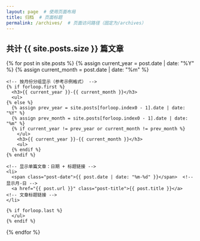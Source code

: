 ```yaml
---
layout: page  # 使用页面布局
title: 归档  # 页面标题
permalink: /archives/  # 页面访问路径（固定为/archives）
---
```


<div class="archives-container">
  <h2>共计 {{ site.posts.size }} 篇文章</h2>  <!-- 显示文章总数 -->
  
  {% for post in site.posts %}  <!-- 循环遍历所有博客文章 -->
    {% assign current_year = post.date | date: "%Y" %}  <!-- 获取文章发布年份 -->
    {% assign current_month = post.date | date: "%m" %}  <!-- 获取文章发布月份 -->
    
    <!-- 按月份分组显示（参考示例格式） -->
    {% if forloop.first %}
      <h3>{{ current_year }}-{{ current_month }}</h3>
      <ul>
    {% else %}
      {% assign prev_year = site.posts[forloop.index0 - 1].date | date: "%Y" %}
      {% assign prev_month = site.posts[forloop.index0 - 1].date | date: "%m" %}
      {% if current_year != prev_year or current_month != prev_month %}
        </ul>
        <h3>{{ current_year }}-{{ current_month }}</h3>
        <ul>
      {% endif %}
    {% endif %}
    
    <!-- 显示单篇文章：日期 + 标题链接 -->
    <li>
      <span class="post-date">{{ post.date | date: "%m-%d" }}</span>  <!-- 显示月-日 -->
      <a href="{{ post.url }}" class="post-title">{{ post.title }}</a>  <!-- 文章标题链接 -->
    </li>
    
    {% if forloop.last %}
      </ul>
    {% endif %}
  {% endfor %}
</div>
